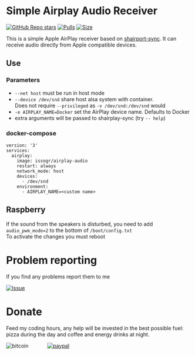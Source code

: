 # Simple Airplay Audio Receiver
[![GitHub Repo stars](https://img.shields.io/github/stars/issogr/docker-airplay-audio?style=social)](https://github.com/Issogr/docker-airplay-audio)
[![Pulls](https://shields.beevelop.com/docker/pulls/issogr/airplay-audio.svg?style=flat-square)](https://hub.docker.com/r/issogr/airplay-audio)
[![Size](https://shields.beevelop.com/docker/image/image-size/issogr/airplay-audio/latest.svg?style=flat-square)](https://hub.docker.com/r/issogr/airplay-audio)

This is a simple Apple AirPlay receiver based on [shairport-sync](https://github.com/mikebrady/shairport-sync). It can receive audio directly from Apple compatible devices.

## Use
### Parameters

* `--net host` must be run in host mode
* `--device /dev/snd` share host alsa system with container.  
  Does not require `--privileged` as `-v /dev/snd:/dev/snd` would
* `-e AIRPLAY_NAME=Docker` set the AirPlay device name. Defaults to Docker
* extra arguments will be passed to shairplay-sync (try `-- help`)

### docker-compose
```docker
version: '3'
services:
  airplay:
    image: issogr/airplay-audio
    restart: always
    network_mode: host
    devices:
      - /dev/snd
    environment:
      - AIRPLAY_NAME=<custom name>
```
## Raspberry

If the sound from the speakers is disturbed, you need to add `audio_pwm_mode=2` to the bottom of `/boot/config.txt`  
To activate the changes you must reboot

# Problem reporting
If you find any problems report them to me  

[![Issue](https://img.shields.io/badge/-Add%20Issue-red?style=for-the-badge&logo=github)](https://github.com/Issogr/docker-airplay-audio/issues)

# Donate
Feed my coding hours, any help will be invested in the best possible fuel: pizza during the day and coffee and energy drinks at night.  

![bitcoin](https://res.cloudinary.com/noyon/image/upload/v1612492950/bitcoinqr_gnzju1.png)&nbsp;&nbsp;&nbsp;&nbsp;&nbsp;&nbsp;&nbsp;&nbsp;&nbsp;&nbsp;&nbsp;&nbsp; [![paypal](https://res.cloudinary.com/noyon/image/upload/v1612494557/pp_cc_mark_111x69_fpuigq.jpg)](https://www.paypal.com/donate/?hosted_button_id=XJ2PUMBPM3ATG)
